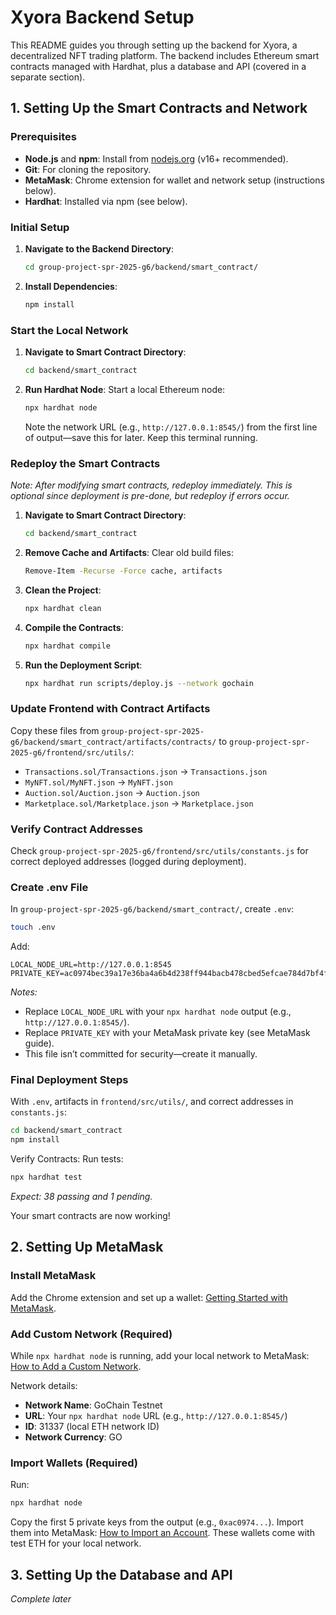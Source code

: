 # Xyora Backend Setup

This README guides you through setting up the backend for Xyora, a decentralized NFT trading platform. The backend includes Ethereum smart contracts managed with Hardhat, plus a database and API (covered in a separate section).

## 1. Setting Up the Smart Contracts and Network

### Prerequisites
- **Node.js** and **npm**: Install from [nodejs.org](https://nodejs.org/) (v16+ recommended).
- **Git**: For cloning the repository.
- **MetaMask**: Chrome extension for wallet and network setup (instructions below).
- **Hardhat**: Installed via npm (see below).

### Initial Setup
1. **Navigate to the Backend Directory**:
   ```sh
   cd group-project-spr-2025-g6/backend/smart_contract/
   ```

2. **Install Dependencies**:
   ```sh
   npm install
   ```

### Start the Local Network
1. **Navigate to Smart Contract Directory**:
   ```sh
   cd backend/smart_contract
   ```

2. **Run Hardhat Node**:
   Start a local Ethereum node:
   ```sh
   npx hardhat node
   ```
   Note the network URL (e.g., `http://127.0.0.1:8545/`) from the first line of output—save this for later. Keep this terminal running.

### Redeploy the Smart Contracts
*Note: After modifying smart contracts, redeploy immediately. This is optional since deployment is pre-done, but redeploy if errors occur.*

1. **Navigate to Smart Contract Directory**:
   ```sh
   cd backend/smart_contract
   ```

2. **Remove Cache and Artifacts**:
   Clear old build files:
   ```sh
   Remove-Item -Recurse -Force cache, artifacts
   ```

3. **Clean the Project**:
   ```sh
   npx hardhat clean
   ```

4. **Compile the Contracts**:
   ```sh
   npx hardhat compile
   ```

5. **Run the Deployment Script**:
   ```sh
   npx hardhat run scripts/deploy.js --network gochain
   ```

### Update Frontend with Contract Artifacts
Copy these files from `group-project-spr-2025-g6/backend/smart_contract/artifacts/contracts/` to `group-project-spr-2025-g6/frontend/src/utils/`:
- `Transactions.sol/Transactions.json` → `Transactions.json`
- `MyNFT.sol/MyNFT.json` → `MyNFT.json`
- `Auction.sol/Auction.json` → `Auction.json`
- `Marketplace.sol/Marketplace.json` → `Marketplace.json`

### Verify Contract Addresses
Check `group-project-spr-2025-g6/frontend/src/utils/constants.js` for correct deployed addresses (logged during deployment).

### Create .env File
In `group-project-spr-2025-g6/backend/smart_contract/`, create `.env`:
```sh
touch .env
```
Add:
```text
LOCAL_NODE_URL=http://127.0.0.1:8545
PRIVATE_KEY=ac0974bec39a17e36ba4a6b4d238ff944bacb478cbed5efcae784d7bf4f2ff80
```
*Notes:*
- Replace `LOCAL_NODE_URL` with your `npx hardhat node` output (e.g., `http://127.0.0.1:8545/`).
- Replace `PRIVATE_KEY` with your MetaMask private key (see MetaMask guide).
- This file isn’t committed for security—create it manually.

### Final Deployment Steps
With `.env`, artifacts in `frontend/src/utils/`, and correct addresses in `constants.js`:
```sh
cd backend/smart_contract
npm install
```

Verify Contracts:
Run tests:
```sh
npx hardhat test
```
*Expect: 38 passing and 1 pending.*

Your smart contracts are now working!

## 2. Setting Up MetaMask

### Install MetaMask
Add the Chrome extension and set up a wallet: [Getting Started with MetaMask](https://metamask.io/download.html).

### Add Custom Network (Required)
While `npx hardhat node` is running, add your local network to MetaMask: [How to Add a Custom Network](https://metamask.io/download.html).

Network details:
- **Network Name**: GoChain Testnet
- **URL**: Your `npx hardhat node` URL (e.g., `http://127.0.0.1:8545/`)
- **ID**: 31337 (local ETH network ID)
- **Network Currency**: GO

### Import Wallets (Required)
Run:
```sh
npx hardhat node
```
Copy the first 5 private keys from the output (e.g., `0xac0974...`).
Import them into MetaMask: [How to Import an Account](https://metamask.io/download.html).
These wallets come with test ETH for your local network.

## 3. Setting Up the Database and API
*Complete later*
